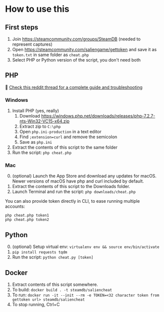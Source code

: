 # How to use this

## First steps

1. Join https://steamcommunity.com/groups/SteamDB (needed to represent captures)
2. Open https://steamcommunity.com/saliengame/gettoken and save it as `token.txt` in same folder as `cheat.php`
3. Select PHP or Python version of the script, you don't need both

## PHP

📣 [Check this reddit thread for a complete guide and troubleshooting](https://redd.it/8t5w8v)

### Windows

1. Install PHP (yes, really)
   1. Download https://windows.php.net/downloads/releases/php-7.2.7-nts-Win32-VC15-x64.zip
   2. Extract zip to `C:\php`
   3. Open `php.ini-production` in a text editor
   4. Find `;extension=curl` and remove the semicolon
   5. Save as `php.ini`
2. Extract the contents of this script to the same folder
3. Run the script: `php cheat.php`

### Mac

0. (optional) Launch the App Store and download any updates for macOS. Newer versions of macOS have php and curl included by default.
1. Extract the contents of this script to the Downloads folder.
2. Launch Terminal and run the script: `php downloads/cheat.php`

You can also provide token directly in CLI, to ease running multiple accounts:
```
php cheat.php token1
php cheat.php token2
```

## Python

0. (optional) Setup virtual env: `virtualenv env && source env/bin/activate`
1. `pip install requests tqdm`
2. Run the script: `python cheat.py [token]`

## Docker
1. Extract contents of this script somewhere.
2. To build: `docker build . -t steamdb/saliencheat`
3. To run: `docker run -it --init --rm -e TOKEN=<32 character token from gettoken url> steamdb/saliencheat`
4. To stop running, Ctrl+C
